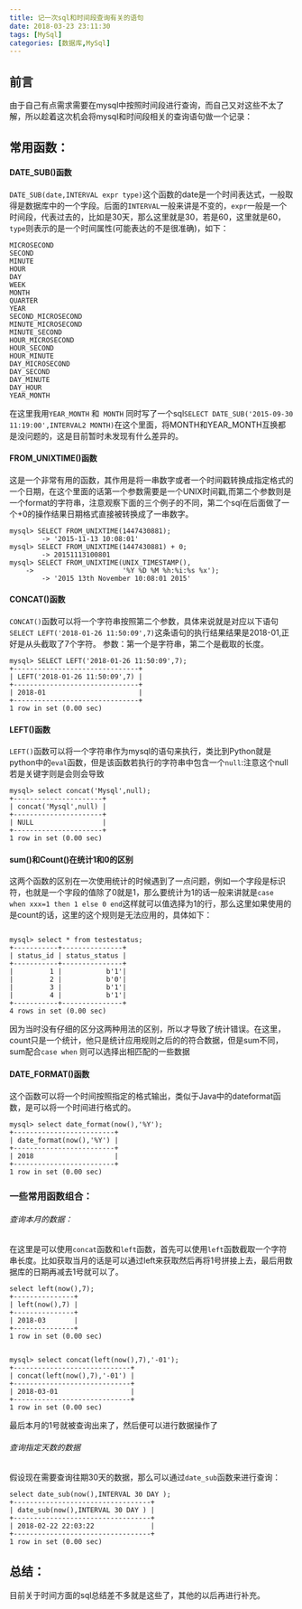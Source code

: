 ```yaml
---
title: 记一次sql和时间段查询有关的语句
date: 2018-03-23 23:11:30
tags: [MySql]
categories: [数据库,MySql]
---
```

## 前言
由于自己有点需求需要在mysql中按照时间段进行查询，而自己又对这些不太了解，所以趁着这次机会将mysql和时间段相关的查询语句做一个记录：

## 常用函数：
#### DATE_SUB()函数
`DATE_SUB(date,INTERVAL expr type)`这个函数的date是一个时间表达式，一般取得是数据库中的一个字段。后面的`INTERVAL`一般来讲是不变的，`expr`一般是一个时间段，代表过去的，比如是30天，那么这里就是30，若是60，这里就是60，`type`则表示的是一个时间属性(可能表达的不是很准确)，如下：
```
MICROSECOND
SECOND
MINUTE
HOUR
DAY
WEEK
MONTH
QUARTER
YEAR
SECOND_MICROSECOND
MINUTE_MICROSECOND
MINUTE_SECOND
HOUR_MICROSECOND
HOUR_SECOND
HOUR_MINUTE
DAY_MICROSECOND
DAY_SECOND
DAY_MINUTE
DAY_HOUR
YEAR_MONTH

```

在这里我用`YEAR_MONTH` 和` MONTH` 同时写了一个sql`SELECT DATE_SUB('2015-09-30 11:19:00',INTERVAL2 MONTH)`在这个里面，将MONTH和YEAR_MONTH互换都是没问题的，这是目前暂时未发现有什么差异的。


#### FROM_UNIXTIME()函数
这是一个非常有用的函数，其作用是将一串数字或者一个时间戳转换成指定格式的一个日期，在这个里面的话第一个参数需要是一个UNIX时间戳,而第二个参数则是一个format的字符串，注意观察下面的三个例子的不同，第二个sql在后面做了一个+0的操作结果日期格式直接被转换成了一串数字。
```
mysql> SELECT FROM_UNIXTIME(1447430881);
        -> '2015-11-13 10:08:01'
mysql> SELECT FROM_UNIXTIME(1447430881) + 0;
        -> 20151113100801
mysql> SELECT FROM_UNIXTIME(UNIX_TIMESTAMP(),
    ->                      '%Y %D %M %h:%i:%s %x');
        -> '2015 13th November 10:08:01 2015'

```

#### CONCAT()函数
`CONCAT()`函数可以将一个字符串按照第二个参数，具体来说就是对应以下语句`SELECT LEFT('2018-01-26 11:50:09',7)`这条语句的执行结果结果是2018-01,正好是从头截取了7个字符。
参数：第一个是字符串，第二个是截取的长度。
```
mysql> SELECT LEFT('2018-01-26 11:50:09',7);
+-------------------------------+
| LEFT('2018-01-26 11:50:09',7) |
+-------------------------------+
| 2018-01                       |
+-------------------------------+
1 row in set (0.00 sec)

```
#### LEFT()函数
`LEFT()`函数可以将一个字符串作为mysql的语句来执行，类比到Python就是python中的`eval`函数，但是该函数若执行的字符串中包含一个`null`:注意这个null若是关键字则是会则会导致
```
mysql> select concat('Mysql',null);
+----------------------+
| concat('Mysql',null) |
+----------------------+
| NULL                 |
+----------------------+
1 row in set (0.00 sec)
```
#### sum()和Count()在统计1和0的区别
这两个函数的区别在一次使用统计的时候遇到了一点问题，例如一个字段是标识符，也就是一个字段的值除了0就是1，那么要统计为1的话一般来讲就是`case when xxx=1 then 1 else 0 end`这样就可以值选择为1的行，那么这里如果使用的是count的话，这里的这个规则是无法应用的，具体如下：
```

mysql> select * from testestatus;
+-----------+---------------+
| status_id | status_status |
+-----------+---------------+
|         1 |           b'1'|
|         2 |           b'0'|
|         3 |           b'1'|
|         4 |           b'1'|
+-----------+---------------+
4 rows in set (0.00 sec)

```
因为当时没有仔细的区分这两种用法的区别，所以才导致了统计错误。在这里，count只是一个统计，他只是统计应用规则之后的的符合数据，但是sum不同，sum配合`case when` 则可以选择出相匹配的一些数据
#### DATE_FORMAT()函数
这个函数可以将一个时间按照指定的格式输出，类似于Java中的dateformat函数，是可以将一个时间进行格式的。
```
mysql> select date_format(now(),'%Y');
+-------------------------+
| date_format(now(),'%Y') |
+-------------------------+
| 2018                    |
+-------------------------+
1 row in set (0.00 sec)
```

### 一些常用函数组合：
###### 查询本月的数据：
在这里是可以使用`concat`函数和`left`函数，首先可以使用`left`函数截取一个字符串长度。比如获取当月的话是可以通过left来获取然后再将1号拼接上去，最后用数据库的日期再减去1号就可以了。
```
select left(now(),7);
+---------------+
| left(now(),7) |
+---------------+
| 2018-03       |
+---------------+
1 row in set (0.00 sec)


mysql> select concat(left(now(),7),'-01');
+-----------------------------+
| concat(left(now(),7),'-01') |
+-----------------------------+
| 2018-03-01                  |
+-----------------------------+
1 row in set (0.00 sec)

```
最后本月的1号就被查询出来了，然后便可以进行数据操作了

###### 查询指定天数的数据
假设现在需要查询往期30天的数据，那么可以通过`date_sub`函数来进行查询：
```
select date_sub(now(),INTERVAL 30 DAY );
+----------------------------------+
| date_sub(now(),INTERVAL 30 DAY ) |
+----------------------------------+
| 2018-02-22 22:03:22              |
+----------------------------------+
1 row in set (0.00 sec)

```

## 总结：
目前关于时间方面的sql总结差不多就是这些了，其他的以后再进行补充。